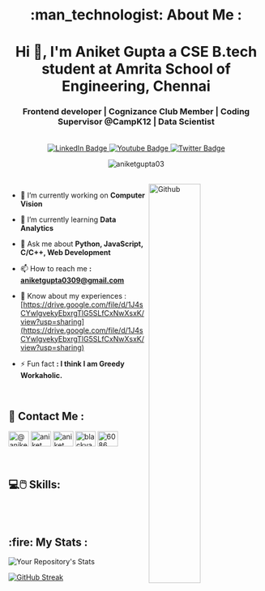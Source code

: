<h1 align="center">
 :man_technologist: About Me :
</h1>

<h1 align="center">Hi 👋, I'm Aniket Gupta a CSE B.tech student at Amrita School of Engineering, Chennai</h1>
<h3 align="center">Frontend developer | Cognizance Club Member | Coding Supervisor @CampK12 | Data Scientist</h3>

<br>

<div id="badges" align="center">
  <a href=" https://www.linkedin.com/in/aniket-gupta-83b349219/">
    <img src="https://img.shields.io/badge/LinkedIn-blue?style=for-the-badge&logo=linkedin&logoColor=white" alt="LinkedIn Badge"/>
  </a>
  <a href="https://www.instagram.com/blackvanilla_15/">
    <img src="https://img.shields.io/badge/Instagram-red?style=for-the-badge&logo=instagram&logoColor=white" alt="Youtube Badge"/>
  </a>
  <a href="https://twitter.com/AniketG15446130">
    <img src="https://img.shields.io/badge/Twitter-blue?style=for-the-badge&logo=twitter&logoColor=white" alt="Twitter Badge"/>
  </a>
  
  <p> <img src="https://komarev.com/ghpvc/?username=aniketgupta03&label=Profile%20views&color=0e75b6&style=flat" alt="aniketgupta03" /> </p>
</div>

<br>

<img width="45%" align="right" alt="Github" src="https://media.giphy.com/media/qgQUggAC3Pfv687qPC/giphy.gif" />
  
<div align="left">

- 🔭 I’m currently working on **Computer Vision**

- 🌱 I’m currently learning **Data Analytics**

- 💬 Ask me about **Python, JavaScript, C/C++, Web Development**

- 📫 How to reach me **: aniketgupta0309@gmail.com**

- 📄 Know about my experiences : [https://drive.google.com/file/d/1J4sCYwlgvekyEbxrgTlG5SLfCxNwXsxK/view?usp=sharing](https://drive.google.com/file/d/1J4sCYwlgvekyEbxrgTlG5SLfCxNwXsxK/view?usp=sharing)

- ⚡ Fun fact **: I think I am Greedy Workaholic.**
  </div>
  
<br>
  
<h2>
📲 Contact Me :
</h2>
<p align="left">
<a href="https://twitter.com/@aniketg15446130" target="blank"><img align="center" src="https://raw.githubusercontent.com/rahuldkjain/github-profile-readme-generator/master/src/images/icons/Social/twitter.svg" alt="@aniketg15446130" height="30" width="40" /></a>
<a href="https://linkedin.com/in/aniket gupta" target="blank"><img align="center" src="https://raw.githubusercontent.com/rahuldkjain/github-profile-readme-generator/master/src/images/icons/Social/linked-in-alt.svg" alt="aniket gupta" height="30" width="40" /></a>
<a href="https://kaggle.com/aniket gupta" target="blank"><img align="center" src="https://raw.githubusercontent.com/rahuldkjain/github-profile-readme-generator/master/src/images/icons/Social/kaggle.svg" alt="aniket gupta" height="30" width="40" /></a>
<a href="https://instagram.com/blackvanilla_15" target="blank"><img align="center" src="https://raw.githubusercontent.com/rahuldkjain/github-profile-readme-generator/master/src/images/icons/Social/instagram.svg" alt="blackvanilla_15" height="30" width="40" /></a>
<a href="https://discord.gg/6086" target="blank"><img align="center" src="https://raw.githubusercontent.com/rahuldkjain/github-profile-readme-generator/master/src/images/icons/Social/discord.svg" alt="6086" height="30" width="40" /></a>
</p>


<br>

<h2>
💻🖱️ Skills:
</h2> 



<br><br>

<h2>
:fire: My Stats :
</h2>

![Your Repository's Stats](https://github-readme-stats.vercel.app/api/top-langs?username=aniketgupta03&show_icons=true&locale=en&layout=compact)

[![GitHub Streak](https://github-readme-streak-stats.herokuapp.com/?user=aniketgupta03&)](https://git.io/streak-stats)

